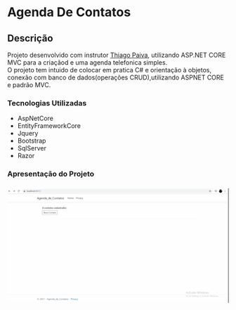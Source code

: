 <h1>Agenda De Contatos</h1>

<h2>Descrição</h2>
<p>Projeto desenvolvido com instrutor <a href="https://www.youtube.com/channel/UCCwJyJxcZBILjI4gso6E1bQ">Thiago Paiva</a>, utilizando ASP.NET CORE MVC para a criaçãod e uma agenda telefonica simples.</br>
O projeto tem intuido de colocar em pratica C# e orientação à objetos, conexão com banco de dados(operações CRUD),utilizando ASPNET CORE e padrão MVC.
</p>

<h3>Tecnologias Utilizadas</h3>
<ul>
<li>AspNetCore</li>
<li>EntityFrameworkCore</li>
<li>Jquery</li>
<li>Bootstrap</li>
<li>SqlServer</li>
<li>Razor</li>
</ul>

<h3>Apresentação do Projeto<h3>
 <img src="Demonstracao.gif">